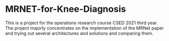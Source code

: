 # MRNET-for-Knee-Diagnosis
This is a project for the operations research course CSED 2021 third year. The project majorly concentrates on the implementation of the
MRNet paper and trying out several architectures and solutions and comparing them.
